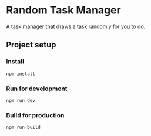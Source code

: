 # Random Task Manager

A task manager that draws a task randomly for you to do.

## Project setup
### Install
```
npm install
```

### Run for development
```
npm run dev
```

### Build for production
```
npm run build
```